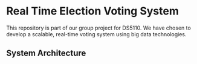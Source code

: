 # Real Time Election Voting System
This repository is part of our group project for DS5110. We have chosen to develop a scalable, real-time voting system using big data technologies.

## System Architecture
